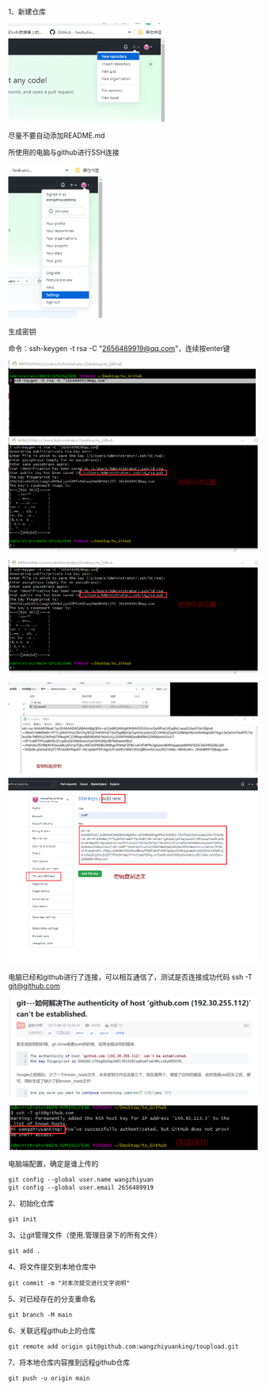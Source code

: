 1、新建仓库

<img src="README.assets/image-20201203200521356.png" alt="image-20201203200521356" style="zoom: 67%;" />

尽量不要自动添加README.md



所使用的电脑与github进行SSH连接

<img src="README.assets/image-20201203200743770.png" alt="image-20201203200743770" style="zoom:67%;" />

生成密钥

命令：ssh-keygen -t rsa -C "2656489919@qq.com"，连续按enter键

<img src="README.assets/image-20201203201108377.png" alt="image-20201203201108377" style="zoom:67%;" />![image-20201203201244554](README.assets/image-20201203201244554.png)

![image-20201203201244554](README.assets/image-20201203201244554.png)

<img src="README.assets/image-20201203201358418.png" alt="image-20201203201358418" style="zoom:67%;" />

<img src="README.assets/image-20201203201507314.png" alt="image-20201203201507314" style="zoom:67%;" />

电脑已经和github进行了连接，可以相互通信了，测试是否连接成功代码 ssh -T git@github.com

![image-20201203202422277](README.assets/image-20201203202422277.png)

![image-20201203202523246](README.assets/image-20201203202523246.png)

电脑端配置，确定是谁上传的

```
git config --global user.name wangzhiyuan
git config --global user.email 2656489919
```





2、初始化仓库

```
git init
```

3、让git管理文件（使用.管理目录下的所有文件）

```
git add .
```

4、将文件提交到本地仓库中

```
git commit -m "对本次提交进行文字说明"
```

5、对已经存在的分支重命名

```
git branch -M main
```

6、关联远程github上的仓库

```
git remote add origin git@github.com:wangzhiyuanking/toupload.git
```

7、将本地仓库内容推到远程github仓库

```
git push -u origin main
```